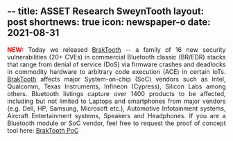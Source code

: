 --
title: ASSET Research SweynTooth
layout: post
shortnews: true
icon: newspaper-o
date: 2021-08-31
---
<p style="text-align:justify">
<font color="red"><b>NEW:</b></font>
Today we released <a href="www.braktooth.com">BrakTooth</a> -- a family of 16 new security
vulnerabilities (20+ CVEs) in commercial Bluetooth classic (BR/EDR) stacks that range from
denial of service (DoS) via firmware crashes and deadlocks in commodity hardware to arbitrary
code execution (ACE) in certain IoTs. <a href="www.braktooth.com">BrakTooth</a> affects major
System-on-chip (SoC) vendors such as Intel, Qualcomm, Texas Instruments, Infineon (Cypress),
Silicon Labs among others. Bluetooth listings capture over 1400 products to be affected, including
but not limited to Laptops and smartphones from major vendors (e.g. Dell, HP, Samsung, Microsoft etc.),
Automotive Infotainment systems, Aircraft Entertainment systems, Speakers and Headphones.
If you are a Bluetooth module or SoC vendor, feel free to request the proof of concept tool here:
<a href="poc.braktooth.com">BrakTooth PoC</a>
</p>


